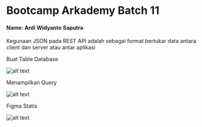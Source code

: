 # Bootcamp Arkademy Batch 11

#### Name: Ardi Widyanto Saputra

Kegunaan JSON pada REST API adalah sebagai format bertukar data antara client dan server atau antar aplikasi



Buat Table Database

![alt text](https://i.ibb.co/ckL281T/a1.png)

Menampilkan Query

![alt text](https://i.ibb.co/hY01R2k/a2.png)

Figma Statis

![alt text](https://i.ibb.co/x1Xg2bL/b.png)